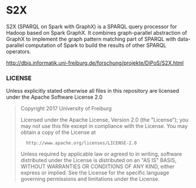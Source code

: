 # S2X

S2X (SPARQL on Spark with GraphX) is a SPARQL query processor for Hadoop based on Spark GraphX. It combines graph-parallel abstraction of GraphX to implement the graph pattern matching part of SPARQL with data-parallel computation of Spark to build the results of other SPARQL operators.

http://dbis.informatik.uni-freiburg.de/forschung/projekte/DiPoS/S2X.html

### LICENSE
Unless explicitly stated otherwise all files in this repository are licensed under the Apache Software License 2.0

>   Copyright 2017 University of Freiburg
>
>   Licensed under the Apache License, Version 2.0 (the "License");
>   you may not use this file except in compliance with the License.
>   You may obtain a copy of the License at
>
>       http://www.apache.org/licenses/LICENSE-2.0
>
>   Unless required by applicable law or agreed to in writing, software
>   distributed under the License is distributed on an "AS IS" BASIS,
>   WITHOUT WARRANTIES OR CONDITIONS OF ANY KIND, either express or implied.
>   See the License for the specific language governing permissions and
>   limitations under the License.
